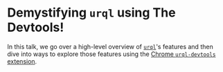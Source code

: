 # Demystifying `urql` using The Devtools!

In this talk, we go over a high-level overview of [`urql`](https://www.github.com/formidablelabs/urql)'s features and then dive into ways to explore those features using the [Chrome `urql-devtools` extension](https://chrome.google.com/webstore/detail/urql-devtools/mcfphkbpmkbeofnkjehahlmidmceblmm?hl=en-US).
